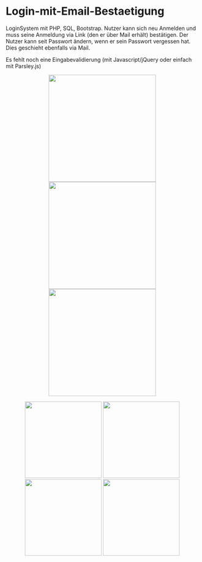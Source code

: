 # Login-mit-Email-Bestaetigung
LoginSystem mit PHP, SQL, Bootstrap. Nutzer kann sich neu Anmelden und muss seine Anmeldung via Link 
(den er über Mail erhält) bestätigen. Der Nutzer kann seit Passwort ändern, wenn er sein Passwort vergessen hat. 
Dies geschieht ebenfalls via Mail. 

Es fehlt noch eine Eingabevalidierung (mit Javascript/jQuery oder einfach mit Parsley.js)

<p align="center">
  <img src="https://s19.postimg.org/vc7ghhter/index.png" width="280"/>
  <img src="https://s19.postimg.org/w306n9vs3/neu_Anmelden.png" width="280"/>
  <img src="https://s19.postimg.org/eutni37s3/home.png" width="280"/>
</p>
<p align="center">
  <img src="https://s19.postimg.org/rie08cc2r/fpasswort.png" width="200"/>
  <img src="https://s19.postimg.org/w306n9vs3/neu_Anmelden.png" width="200"/>
  <img src="https://s19.postimg.org/hmcx8p6ar/resetpass.png" width="200"/>
  <img src="https://s19.postimg.org/id5neh8o3/resetpass2.png" width="200"/>
</p>
